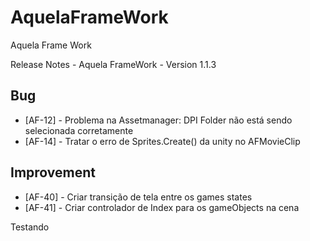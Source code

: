 AquelaFrameWork
===============

Aquela Frame Work

Release Notes - Aquela FrameWork - Version 1.1.3


Bug
---
* [AF-12] - Problema na Assetmanager: DPI Folder não está sendo selecionada corretamente
* [AF-14] - Tratar o erro de Sprites.Create() da unity no AFMovieClip


Improvement
---
* [AF-40] - Criar transição de tela entre os games states
* [AF-41] - Criar controlador de Index para os gameObjects na cena

Testando